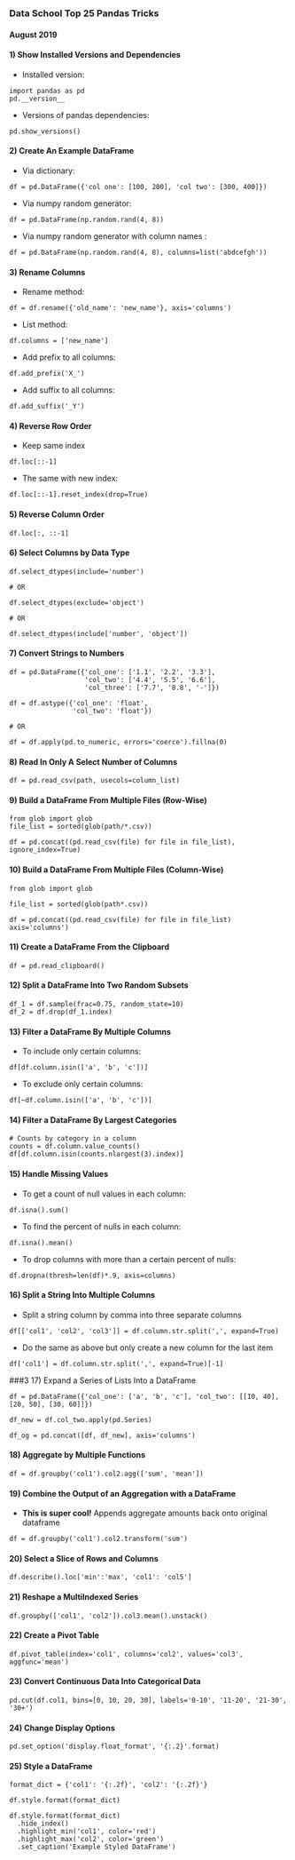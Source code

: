 ### Data School Top 25 Pandas Tricks
#### August 2019

#### 1) Show Installed Versions and Dependencies
* Installed version:
```
import pandas as pd
pd.__version__
```
* Versions of pandas dependencies:  
```
pd.show_versions()
```

#### 2) Create An Example DataFrame
* Via dictionary:
```
df = pd.DataFrame({'col one': [100, 200], 'col two': [300, 400]})
```
* Via numpy random generator:
```
df = pd.DataFrame(np.random.rand(4, 8))
```
* Via numpy random generator with column names :
```
df = pd.DataFrame(np.random.rand(4, 8), columns=list('abdcefgh'))
```

#### 3) Rename Columns
* Rename method:
```
df = df.rename({'old_name': 'new_name'}, axis='columns')
```
* List method:
```
df.columns = ['new_name']
```
* Add prefix to all columns:
```
df.add_prefix('X_')
```
* Add suffix to all columns:
```
df.add_suffix('_Y')
```

#### 4) Reverse Row Order
* Keep same index
```
df.loc[::-1]
```
* The same with new index:
```
df.loc[::-1].reset_index(drop=True)
```

#### 5) Reverse Column Order
```
df.loc[:, ::-1]
```

#### 6) Select Columns by Data Type
```
df.select_dtypes(include='number')

# OR

df.select_dtypes(exclude='object')

# OR

df.select_dtypes(include['number', 'object'])
```

#### 7) Convert Strings to Numbers
```
df = pd.DataFrame({'col_one': ['1.1', '2.2', '3.3'],
                   'col_two': ['4.4', '5.5', '6.6'],
                   'col_three': ['7.7', '8.8', '-']})

df = df.astype({'col_one': 'float',
                'col_two': 'float'})

# OR

df = df.apply(pd.to_numeric, errors='coerce').fillna(0)
```

#### 8) Read In Only A Select Number of Columns
```
df = pd.read_csv(path, usecols=column_list)
```

#### 9) Build a DataFrame From Multiple Files (Row-Wise)
```
from glob import glob
file_list = sorted(glob(path/*.csv))

df = pd.concat((pd.read_csv(file) for file in file_list), ignore_index=True)
```

#### 10) Build a DataFrame From Multiple Files (Column-Wise)
```
from glob import glob

file_list = sorted(glob(path*.csv))

df = pd.concat((pd.read_csv(file) for file in file_list) axis='columns')
```

#### 11) Create a DataFrame From the Clipboard
```
df = pd.read_clipboard()
```

#### 12) Split a DataFrame Into Two Random Subsets
```
df_1 = df.sample(frac=0.75, random_state=10)
df_2 = df.drop(df_1.index)
```

#### 13) Filter a DataFrame By Multiple Columns
* To include only certain columns:
```
df[df.column.isin(['a', 'b', 'c'])]
```
* To exclude only certain columns:
```
df[~df.column.isin(['a', 'b', 'c'])]
```

#### 14) Filter a DataFrame By Largest Categories
```
# Counts by category in a column
counts = df.column.value_counts()
df[df.column.isin(counts.nlargest(3).index)]
```
#### 15) Handle Missing Values
* To get a count of null values in each column:
```
df.isna().sum()
```
* To find the percent of nulls in each column:
```
df.isna().mean()
```
* To drop columns with more than a certain percent of nulls:
```
df.dropna(thresh=len(df)*.9, axis=columns)
```

#### 16) Split a String Into Multiple Columns
* Split a string column by comma into three separate columns
```
df[['col1', 'col2', 'col3']] = df.column.str.split(',', expand=True)
```
* Do the same as above but only create a new column for the last item
```
df['col1'] = df.column.str.split(',', expand=True)[-1]
```

###3 17) Expand a Series of Lists Into a DataFrame
```
df = pd.DataFrame({'col_one': ['a', 'b', 'c'], 'col_two': [[10, 40], [20, 50], [30, 60]]})

df_new = df.col_two.apply(pd.Series)

df_og = pd.concat([df, df_new], axis='columns')
```

#### 18) Aggregate by Multiple Functions
```
df = df.groupby('col1').col2.agg(['sum', 'mean'])
```

#### 19) Combine the Output of an Aggregation with a DataFrame
* **This is super cool!** Appends aggregate amounts back onto original dataframe
```
df = df.groupby('col1').col2.transform('sum')
```

#### 20) Select a Slice of Rows and Columns
```
df.describe().loc['min':'max', 'col1': 'col5']
```

#### 21) Reshape a MultiIndexed Series
```
df.groupby(['col1', 'col2']).col3.mean().unstack()
```

#### 22) Create a Pivot Table
```
df.pivot_table(index='col1', columns='col2', values='col3', aggfunc='mean')
```

#### 23) Convert Continuous Data Into Categorical Data
```
pd.cut(df.col1, bins=[0, 10, 20, 30], labels='0-10', '11-20', '21-30', '30+')
```

#### 24) Change Display Options
```
pd.set_option('display.float_format', '{:.2}'.format)
```

#### 25) Style a DataFrame
```
format_dict = {'col1': '{:.2f}', 'col2': '{:.2f}'}

df.style.format(format_dict)

df.style.format(format_dict)
  .hide_index()
  .highlight_min('col1', color='red')
  .highlight_max('col2', color='green')
  .set_caption('Example Styled DataFrame')
 ```
